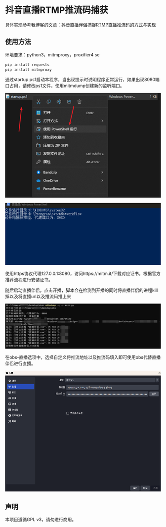 # 抖音直播RTMP推流码捕获

具体实现参考我博客的文章：[抖音直播伴侣捕捉RTMP直播推流码的方式与实现](https://0chen.cc/2023/05/28/%E6%8A%96%E9%9F%B3%E7%9B%B4%E6%92%AD%E4%BC%B4%E4%BE%A3%E6%8D%95%E6%8D%89RTMP%E7%9B%B4%E6%92%AD%E6%8E%A8%E6%B5%81%E7%A0%81%E7%9A%84%E6%96%B9%E6%B3%95%E4%B8%8E%E5%AE%9E%E7%8E%B0/)

## 使用方法
环境要求：python3，mitmproxy，proxifier4 se
```shell
pip install requests
pip install mitmproxy
```
通过startup.ps1启动本程序，当出现提示时说明程序正常运行，如果出现8080端口占用，请修改ps1文件，使用mitmdump创建新的监听端口。


![](img/1.png)

![](img/2.png)

使用https协议代理127.0.0.1:8080，访问https://mitm.it/下载对应证书，根据官方推荐流程进行安装证书。

随后启动直播伴侣，点击开播，脚本会在检测到开播的同时将直播伴侣的进程kill掉以及将直播url以及推流码推上来

![](img/3.png)

在obs-直播选项中，选择自定义将推流地址以及推流码填入即可使用obs代替直播伴侣进行直播。

![](img/4.png)

## 声明
本项目遵循GPL v3，请勿进行商用。
